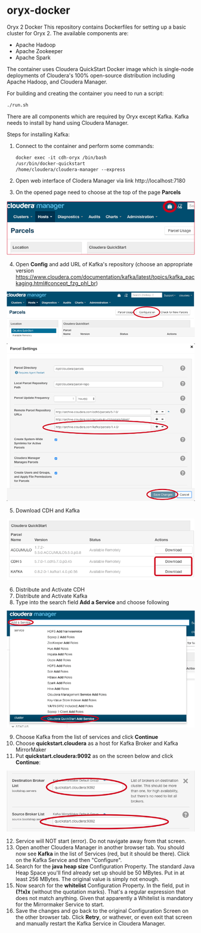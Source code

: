 # oryx-docker
Oryx 2 Docker
This repository contains Dockerfiles for setting up a basic cluster for Oryx 2. The available components are:

* Apache Hadoop 
* Apache Zookeeper  
* Apache Spark 

The container uses Cloudera QuickStart Docker image which is single-node deployments of Cloudera's 
100% open-source distribution including Apache Hadoop, and Cloudera Manager. 

For building and creating the container you need to run a script:
```bash
./run.sh
```

There are all components which are required by Oryx except Kafka. Kafka needs to install by hand using Cloudera Manager. 

Steps for installing Kafka:
1. Connect to the container and perform some commands:

    ```
    docker exec -it cdh-oryx /bin/bash
    /usr/bin/docker-quickstart
    /home/cloudera/cloudera-manager --express
    ```

2. Open web interface of Clodera Manager via link http://localhost:7180
3. On the opened page need to choose at the top of the page **Parcels**

![img](https://github.com/Ilyushin/oryx-docker/blob/master/images/parcels-button.png)

4. Open **Config** and add URL of Kafka's repository (choose an appropriate version https://www.cloudera.com/documentation/kafka/latest/topics/kafka_packaging.html#concept_fzg_phl_br)

![img](https://github.com/Ilyushin/oryx-docker/blob/master/images/parcels_config.png)

![img](https://github.com/Ilyushin/oryx-docker/blob/master/images/parcels_config_rep.png)

5. Download CDH and Kafka

![img](https://github.com/Ilyushin/oryx-docker/blob/master/images/parcels_download.png)

6. Distribute and Activate CDH
7. Distribute and Activate Kafka
8. Type into the search field **Add a Service** and choose following

![img](https://github.com/Ilyushin/oryx-docker/blob/master/images/search_service.png)

9. Choose Kafka from the list of services and click **Continue**
10. Choose **quickstart.cloudera** as a host for Kafka Broker and Kafka MirrorMaker
11. Put **quickstart.cloudera:9092** as on the screen below and click **Continue**:

![img](https://github.com/Ilyushin/oryx-docker/blob/master/images/settings_kafka.png)

12. Service will NOT start (error). Do not navigate away from that screen.
13. Open another Cloudera Manager in another browser tab. You should now see **Kafka** in the list of Services (red, but it should be there). 
Click on the Kafka Service and then "Configure".
14. Search for the **java heap size** Configuration Property. The standard Java Heap Space you'll find already set up should be 50 MBytes. 
Put in at least 256 MBytes. The original value is simply not enough.
15. Now search for the **whitelist** Configuration Property. In the field, put in **(?!x)x** (without the quotation marks). 
That's a regular expression that does not match anything. Given that apparently a Whitelist is mandatory for the Mirrormaker Service to start.
16. Save the changes and go back to the original Configuration Screen on the other browser tab. 
Click **Retry**, or wathever, or even exit that screen and manually restart the Kafka Service in Cloudera Manager.





